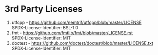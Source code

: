 # 3rd Party Licenses

1. utfcpp - https://github.com/nemtrif/utfcpp/blob/master/LICENSE  
   SPDX-License-Identifier: BSL-1.0
2. fmt - https://github.com/fmtlib/fmt/blob/master/LICENSE.rst  
   SPDX-License-Identifier: MIT
3. doctest - https://github.com/doctest/doctest/blob/master/LICENSE.txt  
   SPDX-License-Identifier: MIT